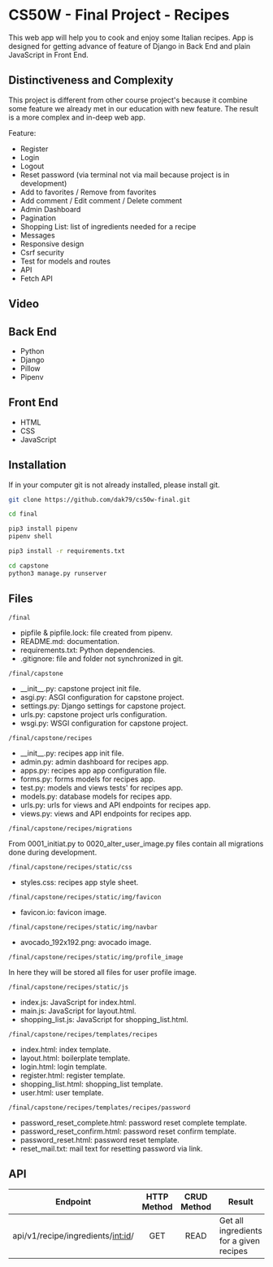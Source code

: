 # CS50W - Final Project - Recipes
This web app will help you to cook and enjoy some Italian recipes.
App is designed for getting advance of feature of Django in Back End and plain
JavaScript in Front End.

## Distinctiveness and Complexity
This project is different from other course project's because it combine some
feature we already met in our education with new feature. The result is a more
complex and in-deep web app.

Feature:
- Register
- Login
- Logout
- Reset password (via terminal not via mail because project is in development)
- Add to favorites / Remove from favorites
- Add comment / Edit comment / Delete comment
- Admin Dashboard
- Pagination
- Shopping List: list of ingredients needed for a recipe
- Messages
- Responsive design
- Csrf security
- Test for models and routes
- API
- Fetch API

## Video

## Back End
- Python
- Django
- Pillow
- Pipenv

## Front End
- HTML
- CSS
- JavaScript

## Installation
If in your computer git is not already installed, please install git.

```bash
git clone https://github.com/dak79/cs50w-final.git

cd final

pip3 install pipenv
pipenv shell

pip3 install -r requirements.txt

cd capstone
python3 manage.py runserver
```

## Files
```
/final
```
- pipfile & pipfile.lock: file created from pipenv.
- README.md: documentation.
- requirements.txt: Python dependencies.
- .gitignore: file and folder not synchronized in git.

```
/final/capstone
```
- \_\_init\_\_.py: capstone project init file.
- asgi.py: ASGI configuration for capstone project.
- settings.py: Django settings for capstone project.
- urls.py: capstone project urls configuration.
- wsgi.py: WSGI configuration for capstone project.

```
/final/capstone/recipes
```
- \_\_init\_\_.py: recipes app init file.
- admin.py: admin dashboard for recipes app.
- apps.py: recipes app app configuration file.
- forms.py: forms models for recipes app.
- test.py: models and views tests' for recipes app.
- models.py: database models for recipes app.
- urls.py: urls for views and API endpoints for recipes app.
- views.py: views and API endpoints for recipes app.

```
/final/capstone/recipes/migrations
```
From 0001_initiat.py to 0020_alter_user_image.py files contain all migrations
done during development.

```
/final/capstone/recipes/static/css
```
- styles.css: recipes app style sheet.

```
/final/capstone/recipes/static/img/favicon
```
- favicon.io: favicon image.

```
/final/capstone/recipes/static/img/navbar
```
- avocado_192x192.png: avocado image.

```
/final/capstone/recipes/static/img/profile_image
```
In here they will be stored all files for user profile image.

```
/final/capstone/recipes/static/js
```
- index.js: JavaScript for index.html.
- main.js: JavaScript for layout.html.
- shopping_list.js: JavaScript for shopping_list.html.

```
/final/capstone/recipes/templates/recipes
```
- index.html: index template.
- layout.html: boilerplate template.
- login.html: login template.
- register.html: register template.
- shopping_list.html: shopping_list template.
- user.html: user template.

```
/final/capstone/recipes/templates/recipes/password
```
- password_reset_complete.html: password reset complete template.
- password_reset_confirm.html: password reset confirm template.
- password_reset.html: password reset template.
- reset_mail.txt: mail text for resetting password via link.

## API

|                   Endpoint                     | HTTP Method | CRUD Method |                  Result                 |
|------------------------------------------------|:-----------:|:-----------:|-----------------------------------------|
| api/v1/recipe/ingredients/<int:id>/            | GET         | READ        | Get all ingredients for a given recipes |
